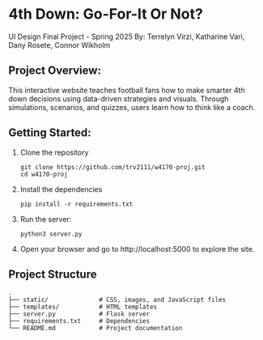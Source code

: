# 4th Down: Go-For-It Or Not?
UI Design Final Project - Spring 2025
By: Terrelyn Virzi, Katharine Vari, Dany Rosete, Connor Wikholm

## Project Overview: 
This interactive website teaches football fans how to make smarter 4th down decisions using data-driven strategies and visuals. Through simulations, scenarios, and quizzes, users learn how to think like a coach.

## Getting Started:
1. Clone the repository

    ```
    git clone https://github.com/trv2111/w4170-proj.git
    cd w4170-proj
    ```

2. Install the dependencies

    ```
    pip install -r requirements.txt
    ```

3. Run the server:

    ```
    python3 server.py
    ```

4. Open your browser and go to http://localhost:5000 to explore the site.

## Project Structure
```
.
├── static/              # CSS, images, and JavaScript files
├── templates/           # HTML templates
├── server.py            # Flask server
├── requirements.txt     # Dependencies
└── README.md            # Project documentation
```